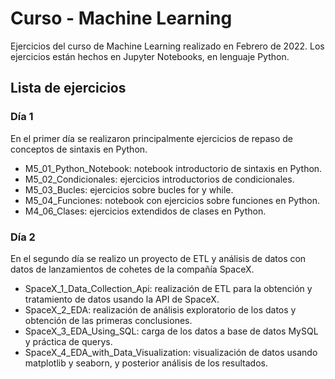 # Curso - Machine Learning

Ejercicios del curso de Machine Learning realizado en Febrero de 2022. Los ejercicios están hechos en Jupyter Notebooks, en lenguaje Python.

## Lista de ejercicios

### Día 1

En el primer día se realizaron principalmente ejercicios de repaso de conceptos de sintaxis en Python.

- M5_01_Python_Notebook: notebook introductorio de sintaxis en Python.
- M5_02_Condicionales: ejercicios introductorios de condicionales.
- M5_03_Bucles: ejercicios sobre bucles for y while.
- M5_04_Funciones: notebook con ejercicios sobre funciones en Python.
- M4_06_Clases: ejercicios extendidos de clases en Python.

### Día 2

En el segundo día se realizo un proyecto de ETL y análisis de datos con datos de lanzamientos de cohetes de la compañía SpaceX.

- SpaceX_1_Data_Collection_Api: realización de ETL para la obtención y tratamiento de datos usando la API de SpaceX.
- SpaceX_2_EDA: realización de análisis exploratorio de los datos y obtención de las primeras conclusiones.
- SpaceX_3_EDA_Using_SQL: carga de los datos a base de datos MySQL y práctica de querys.
- SpaceX_4_EDA_with_Data_Visualization: visualización de datos usando matplotlib y seaborn, y posterior análisis de los resultados.
